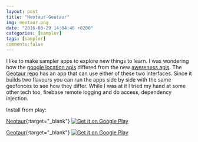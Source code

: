 ```yaml
---
layout: post
title: "Neotaur-Geotaur"
img: neotaur.png
date: "2016-08-29 14:04:46 +0200"
categories: [sampler]
tags: [sampler]
comments:false
---
```


I like to make sampler apps to explore new things to learn. I was wondering how the [google location apis](https://developer.android.com/training/location/index.html) differed from the new [awereness apis](https://developers.google.com/awareness/). The [Geotaur repo](https://github.com/maiatoday/Geotaur) has an app that can use either of these two interfaces. Since it builds two flavours you can run the apps side by side with the same geofences to see how they differ. While I was at it I tried my hand at some other tech too, firebase remote logging and db access, dependency injection.

Install from play:

[Neotaur](https://play.google.com/store/apps/details?id=net.maiatoday.neotaur){:target="_blank"}
<a href="https://play.google.com/store/apps/details?id=net.maiatoday.neotaur">
  <img alt="Get it on Google Play"
       src="https://developer.android.com/images/brand/en_generic_rgb_wo_45.png" />
</a>

[Geotaur](https://play.google.com/store/apps/details?id=net.maiatoday.geotaur){:target="_blank"}
<a href="https://play.google.com/store/apps/details?id=net.maiatoday.geotaur">
  <img alt="Get it on Google Play"
       src="https://developer.android.com/images/brand/en_generic_rgb_wo_45.png" />
</a>
